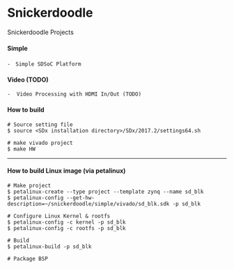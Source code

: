 # Snickerdoodle

Snickerdoodle Projects

#### Simple
	-　Simple SDSoC Platform
    
#### Video (TODO)
	-  Video Processing with HDMI In/Out (TODO)

#### How to build
```console
# Source setting file
$ source <SDx installation directory>/SDx/2017.2/settings64.sh

# make vivado project
$ make HW
```

***
#### How to build Linux image (via petalinux)

```console
# Make project
$ petalinux-create --type project --template zynq --name sd_blk
$ petalinux-config --get-hw-description=~/snickerdoodle/simple/vivado/sd_blk.sdk -p sd_blk

# Configure Linux Kernel & rootfs
$ petalinux-config -c kernel -p sd_blk
$ petalinux-config -c rootfs -p sd_blk

# Build
$ petalinux-build -p sd_blk

# Package BSP

```
